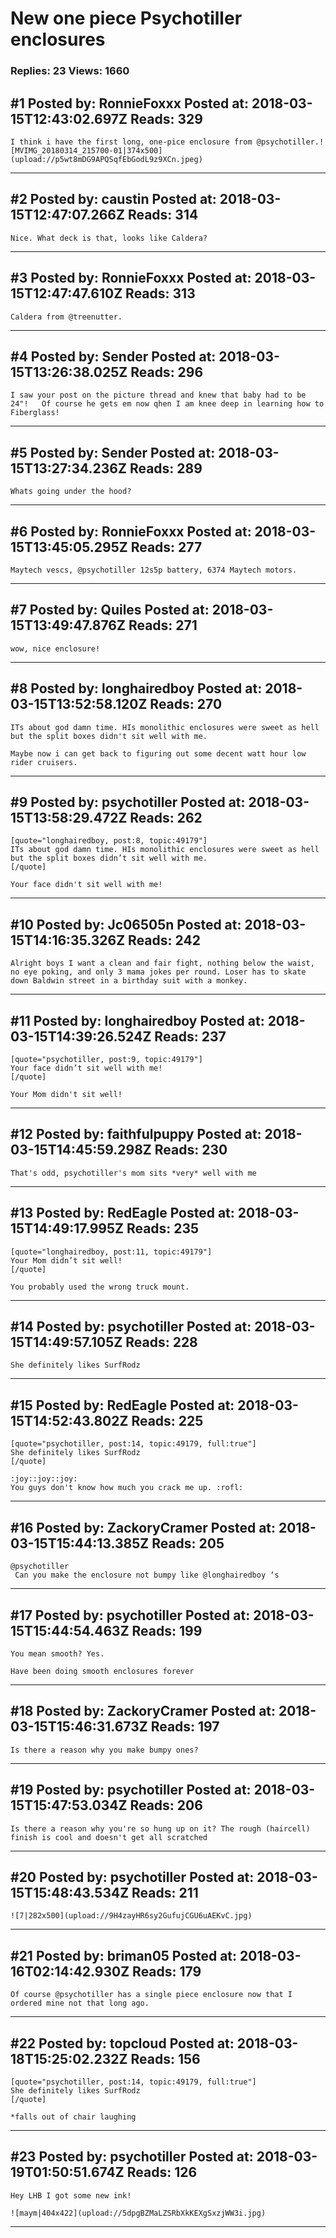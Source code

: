 # New one piece Psychotiller enclosures

### Replies: 23 Views: 1660

## \#1 Posted by: RonnieFoxxx Posted at: 2018-03-15T12:43:02.697Z Reads: 329

```
I think i have the first long, one-pice enclosure from @psychotiller.![MVIMG_20180314_215700-01|374x500](upload://p5wt8mDG9APQSqfEbGodL9z9XCn.jpeg)
```

---
## \#2 Posted by: caustin Posted at: 2018-03-15T12:47:07.266Z Reads: 314

```
Nice. What deck is that, looks like Caldera?
```

---
## \#3 Posted by: RonnieFoxxx Posted at: 2018-03-15T12:47:47.610Z Reads: 313

```
Caldera from @treenutter.
```

---
## \#4 Posted by: Sender Posted at: 2018-03-15T13:26:38.025Z Reads: 296

```
I saw your post on the picture thread and knew that baby had to be 24"!   Of course he gets em now qhen I am knee deep in learning how to Fiberglass!
```

---
## \#5 Posted by: Sender Posted at: 2018-03-15T13:27:34.236Z Reads: 289

```
Whats going under the hood?
```

---
## \#6 Posted by: RonnieFoxxx Posted at: 2018-03-15T13:45:05.295Z Reads: 277

```
Maytech vescs, @psychotiller 12s5p battery, 6374 Maytech motors.
```

---
## \#7 Posted by: Quiles Posted at: 2018-03-15T13:49:47.876Z Reads: 271

```
wow, nice enclosure!
```

---
## \#8 Posted by: longhairedboy Posted at: 2018-03-15T13:52:58.120Z Reads: 270

```
ITs about god damn time. HIs monolithic enclosures were sweet as hell but the split boxes didn't sit well with me. 

Maybe now i can get back to figuring out some decent watt hour low rider cruisers.
```

---
## \#9 Posted by: psychotiller Posted at: 2018-03-15T13:58:29.472Z Reads: 262

```
[quote="longhairedboy, post:8, topic:49179"]
ITs about god damn time. HIs monolithic enclosures were sweet as hell but the split boxes didn’t sit well with me.
[/quote]

Your face didn't sit well with me!
```

---
## \#10 Posted by: Jc06505n Posted at: 2018-03-15T14:16:35.326Z Reads: 242

```
Alright boys I want a clean and fair fight, nothing below the waist, no eye poking, and only 3 mama jokes per round. Loser has to skate down Baldwin street in a birthday suit with a monkey.
```

---
## \#11 Posted by: longhairedboy Posted at: 2018-03-15T14:39:26.524Z Reads: 237

```
[quote="psychotiller, post:9, topic:49179"]
Your face didn’t sit well with me!
[/quote]

Your Mom didn't sit well!
```

---
## \#12 Posted by: faithfulpuppy Posted at: 2018-03-15T14:45:59.298Z Reads: 230

```
That's odd, psychotiller's mom sits *very* well with me
```

---
## \#13 Posted by: RedEagle Posted at: 2018-03-15T14:49:17.995Z Reads: 235

```
[quote="longhairedboy, post:11, topic:49179"]
Your Mom didn’t sit well!
[/quote]

You probably used the wrong truck mount.
```

---
## \#14 Posted by: psychotiller Posted at: 2018-03-15T14:49:57.105Z Reads: 228

```
She definitely likes SurfRodz
```

---
## \#15 Posted by: RedEagle Posted at: 2018-03-15T14:52:43.802Z Reads: 225

```
[quote="psychotiller, post:14, topic:49179, full:true"]
She definitely likes SurfRodz
[/quote]

:joy::joy::joy:
You guys don't know how much you crack me up. :rofl:
```

---
## \#16 Posted by: ZackoryCramer Posted at: 2018-03-15T15:44:13.385Z Reads: 205

```
@psychotiller
 Can you make the enclosure not bumpy like @longhairedboy ‘s
```

---
## \#17 Posted by: psychotiller Posted at: 2018-03-15T15:44:54.463Z Reads: 199

```
You mean smooth? Yes.

Have been doing smooth enclosures forever
```

---
## \#18 Posted by: ZackoryCramer Posted at: 2018-03-15T15:46:31.673Z Reads: 197

```
Is there a reason why you make bumpy ones?
```

---
## \#19 Posted by: psychotiller Posted at: 2018-03-15T15:47:53.034Z Reads: 206

```
Is there a reason why you're so hung up on it? The rough (haircell) finish is cool and doesn't get all scratched
```

---
## \#20 Posted by: psychotiller Posted at: 2018-03-15T15:48:43.534Z Reads: 211

```
![7|282x500](upload://9H4zayHR6sy2GufujCGU6uAEKvC.jpg)
```

---
## \#21 Posted by: briman05 Posted at: 2018-03-16T02:14:42.930Z Reads: 179

```
Of course @psychotiller has a single piece enclosure now that I ordered mine not that long ago.
```

---
## \#22 Posted by: topcloud Posted at: 2018-03-18T15:25:02.232Z Reads: 156

```
[quote="psychotiller, post:14, topic:49179, full:true"]
She definitely likes SurfRodz
[/quote]

*falls out of chair laughing
```

---
## \#23 Posted by: psychotiller Posted at: 2018-03-19T01:50:51.674Z Reads: 126

```
Hey LHB I got some new ink!

![maym|404x422](upload://5dpgBZMaLZSRbXkKEXgSxzjWW3i.jpg)
```

---
